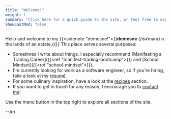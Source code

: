 ```yaml
---
title: "Welcome!"
weight: 1
summary: "Click here for a quick guide to the site, or feel free to explore on your own."
ShowLastMod: false
---
```


Hello and welcome to my {{<sidenote "demesne!">}}<b>demesne</b> (/dəˈmān/) <i>n.</i> the lands of an estate.{{</sidenote>}} This place serves several purposes:
- Sometimes I write about things. I especially recommend [Manifesting a Trading Career]({{<ref "manifest-trading-bootcamp">}}) and [School Mindset]({{<ref "school-mindset">}}).
- I'm currently looking for work as a software engineer, so if you're hiring, take a look at my [resumé](/resume).
- For some culinary inspiration, have a look at the [recipes](/recipes) section.
- If you want to get in touch for any reason, I encourage you to [contact me](/contact)!

Use the menu button in the top right to explore all sections of the site.

--Ari